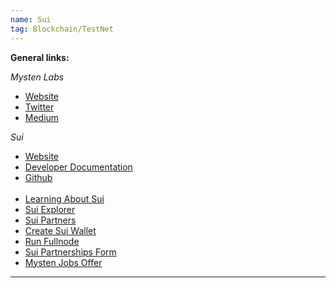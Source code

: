 ```yaml
---
name: Sui
tag: Blockchain/TestNet
---
```


**General links:** 

*Mysten Labs*
- [Website](https://mystenlabs.com/)
- [Twitter](https://twitter.com/Mysten_Labs)
- [Medium](https://medium.com/mysten-labs)
    
*Sui* 
- [Website](https://sui.io/)
- [Developer Documentation](https://docs.sui.io/)
- [Github](https://github.com/MystenLabs/sui) <br>
    <br>
- [Learning About Sui](https://docs.sui.io/devnet/learn)
- [Sui Explorer](https://explorer.devnet.sui.io/)
- [Sui Partners](https://sui.io/ecosystem/)
- [Create Sui Wallet](https://docs.sui.io/explore/wallet-browser)
- [Run Fullnode](https://docs.sui.io/build/fullnode)
- [Sui Partnerships Form](https://bit.ly/suiform)
- [Mysten Jobs Offer](https://jobs.ashbyhq.com/mystenlabs)

***
